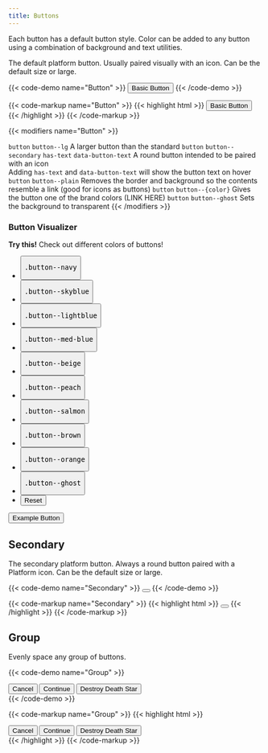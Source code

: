 ```yaml
---
title: Buttons
---
```


Each button has a default button style. Color can be added to any button using a combination of background and text utilities.

The default platform button. Usually paired visually with an icon. Can be the default size or large.

{{< code-demo name="Button" >}}
<button class="button">Basic Button</button>
{{< /code-demo >}}

{{< code-markup name="Button" >}}
{{< highlight html >}}
<button class="button">Basic Button</button>
{{< /highlight >}} 
{{< /code-markup >}}

{{< modifiers name="Button" >}}
<tr>
  <td data-label="Base">
    <code>button</code>
  </td>
  <td data-label="Modifier">
    <code>button--lg</code>
  </td>
  <td data-label="Secondary Modifier">
    <i class="pi-ban" aria-hidden="true"></i>
  </td>
  <td data-label="Data Attribute">
    <i class="pi-ban" aria-hidden="true"></i>
  </td>
  <td data-label="Behavior">
    A larger button than the standard
  </td>
</tr>
<tr>
  <td data-label="Base">
    <code>button</code>
  </td>
  <td data-label="Modifier">
    <code>button--secondary</code>
  </td>
  <td data-label="Secondary Modifier">
    <code>has-text</code>
  </td>
  <td data-label="Data Attribute">
    <code>data-button-text</code>
  </td>
  <td data-label="Behavior">
    A round button intended to be paired with an icon
    <br>
    Adding <code>has-text</code> and <code>data-button-text</code> will show the button text on hover
  </td>
</tr>
<tr>
  <td data-label="Base">
    <code>button</code>
  </td>
  <td data-label="Modifier">
    <code>button--plain</code>
  </td>
  <td data-label="Secondary Modifier">
    <i class="pi-ban" aria-hidden="true"></i>
  </td>
  <td data-label="Data Attribute">
    <i class="pi-ban" aria-hidden="true"></i>
  </td>
  <td data-label="Behavior">
    Removes the border and background so the contents resemble a link (good for icons as buttons)
  </td>
</tr>
<tr>
  <td data-label="Base">
    <code>button</code>
  </td>
  <td data-label="Modifier">
    <code>button--{color}</code>
  </td>
  <td data-label="Secondary Modifier">
    <i class="pi-ban" aria-hidden="true"></i>
  </td>
  <td data-label="Data Attribute">
    <i class="pi-ban" aria-hidden="true"></i>
  </td>
  <td data-label="Behavior">
    Gives the button one of the brand colors (LINK HERE)
  </td>
</tr>
<tr>
  <td data-label="Base">
    <code>button</code>
  </td>
  <td data-label="Modifier">
    <code>button--ghost</code>
  </td>
  <td data-label="Secondary Modifier">
    <i class="pi-ban" aria-hidden="true"></i>
  </td>
  <td data-label="Data Attribute">
    <i class="pi-ban" aria-hidden="true"></i>
  </td>
  <td data-label="Behavior">
    Sets the background to transparent
  </td>
</tr>
{{< /modifiers >}}

<section class="p-0 my-4">
  <h3 class="mb-3">Button Visualizer</h3>
  <div class="linear-gradient inverted px-4 py-3 block-container" 
      data-callout-header="tables tip" 
      data-callout-radius="0 3rem 0 3rem"
      data-gradient-direction="30deg"
      data-gradient-start="midnightblue 20%, purple 40%"
      data-gradient-stop="indigo"
      data-gradient-fallback="indigo">
    <i class="pi-rocket mr-1"></i>
    <strong class="mr-1">Try this!</strong> 
    Check out different colors of buttons!
  </div>
  <div class="visualizer block-container p-3 py-4 border border--color-lighter border--width-5 tablet-up-2 mb-4">
    <div class="actions block">
      <ul class="list">
        <li>
          <button class="button" data-example-elements="button--navy">
            <pre>.button--navy</pre>
          </button>
        </li>
        <li>
          <button class="button" data-example-elements="button--skyblue">
            <pre>.button--skyblue</pre>
          </button>
        </li>
        <li>
          <button class="button" data-example-elements="button--lightblue">
            <pre>.button--lightblue</pre>
          </button>
        </li>
        <li>
          <button class="button" data-example-elements="button--med-blue">
            <pre>.button--med-blue</pre>
          </button>
        </li>
        <li>
          <button class="button" data-example-elements="button--beige">
            <pre>.button--beige</pre>
          </button>
        </li>
        <li>
          <button class="button" data-example-elements="button--peach">
            <pre>.button--peach</pre>
          </button>
        </li>
        <li>
          <button class="button" data-example-elements="button--salmon">
            <pre>.button--salmon</pre>
          </button>
        </li>
        <li>
          <button class="button" data-example-elements="button--brown">
            <pre>.button--brown</pre>
          </button>
        </li>
        <li>
          <button class="button" data-example-elements="button--orange">
            <pre>.button--orange</pre>
          </button>
        </li>
        <li>
          <button class="button" data-example-elements="button--ghost text--white">
            <pre>.button--ghost</pre>
          </button>
        </li>
        <li>
          <button class="button button--salmon text--white" data-reset="true">
            Reset
          </button>
        </li>
      </ul>
    </div>
    <div class="results rounded-2 block background--dark p-3" data-default-class="flex flex--center-content">
      <button class="button">
        Example Button
      </button>
    </div>
  </div>
<section>

## Secondary

The secondary platform button. Always a round button paired with a Platform icon. Can be the default size or large.

{{< code-demo name="Secondary" >}}
<button class="button button--secondary"><i class="pi-download"></i></button>
{{< /code-demo >}}

{{< code-markup name="Secondary" >}}
{{< highlight html >}}
<button class="button button--secondary"><i class="pi-download"></i></button>
{{< /highlight >}} 
{{< /code-markup >}}


## Group

Evenly space any group of buttons.

{{< code-demo name="Group" >}}
<div class="button-group">
  <button class="button">Cancel</button>
  <button class="button">Continue</button>
  <button class="button">Destroy Death Star</button>
</div>
{{< /code-demo >}}

{{< code-markup name="Group" >}}
{{< highlight html >}}
<div class="button-group">
  <button class="button">Cancel</button>
  <button class="button">Continue</button>
  <button class="button">Destroy Death Star</button>
</div>
{{< /highlight >}} 
{{< /code-markup >}}